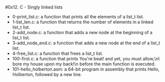 #0x12. C - Singly linked lists
* 0-print_list.c: a function that prints all the elements of a list_t list.
* 1-list_len.c: a function that returns the number of elements in a linked list_t list.
* 2-add_node.c:  a function that adds a new node at the beginning of a list_t list.
* 3-add_node_end.c: a function that adds a new node at the end of a list_t list.
* 4-free_list.c: a function that frees a list_t list.
* 100-first.c:  a function that prints You're beat! and yet, you must allow,\nI bore my house upon my back!\n before the main function is executed.
* 101-hello_holberton.asm: a 64-bit program in assembly that prints Hello, Holberton, followed by a new line.
